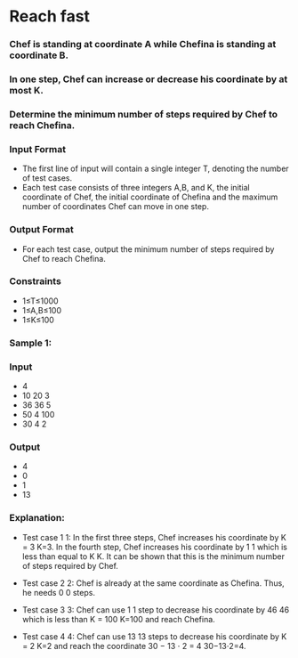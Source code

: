 # Reach fast
### Chef is standing at coordinate A while Chefina is standing at coordinate B.

### In one step, Chef can increase or decrease his coordinate by at most K.


### Determine the minimum number of steps required by Chef to reach Chefina.

### Input Format
- The first line of input will contain a single integer T, denoting the number of test cases.
- Each test case consists of three integers A,B, and K, the initial coordinate of Chef, the initial coordinate of Chefina and the maximum number of coordinates Chef can move in one step.

### Output Format
- For each test case, output the minimum number of steps required by Chef to reach Chefina.

### Constraints
- 1≤T≤1000
- 1≤A,B≤100
- 1≤K≤100

### Sample 1:
### Input
- 4
- 10 20 3
- 36 36 5
- 50 4 100
- 30 4 2
### Output
- 4
- 0
- 1
- 13

### Explanation:
- Test case 
1
1: In the first three steps, Chef increases his coordinate by 
K
=
3
K=3. In the fourth step, Chef increases his coordinate by 
1
1 which is less than equal to 
K
K. It can be shown that this is the minimum number of steps required by Chef.

- Test case 
2
2: Chef is already at the same coordinate as Chefina. Thus, he needs 
0
0 steps.

- Test case 
3
3: Chef can use 
1
1 step to decrease his coordinate by 
46
46 which is less than 
K
=
100
K=100 and reach Chefina.

- Test case 
4
4: Chef can use 
13
13 steps to decrease his coordinate by 
K
=
2
K=2 and reach the coordinate 
30
−
13
⋅
2
=
4
30−13⋅2=4.